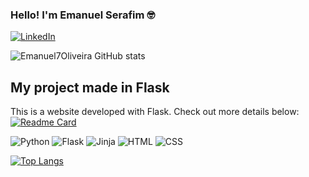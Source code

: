 
### Hello! I'm Emanuel Serafim 🤓

[![LinkedIn](https://img.shields.io/badge/LinkedIn-0077B5?style=for-the-badge&logo=linkedin&logoColor=white)](https://www.linkedin.com/in/emanuelserafimoliveira?utm_source=share&utm_campaign=share_via&utm_content=profile&utm_medium=android_app)

![Emanuel7Oliveira GitHub stats](https://github-readme-stats.vercel.app/api?username=Emanuel7Oliveira&show_icons=true&theme=catppuccin_mocha)

## My project made in Flask  
This is a website developed with Flask. Check out more details below: 
[![Readme Card](https://github-readme-stats.vercel.app/api/pin/?username=Emanuel7Oliveira&repo=Flask-website&theme=catppuccin_mocha)](https://github.com/Emanuel7Oliveira/Flask-website)

![Python](https://img.shields.io/badge/Python-3.11-blue)
![Flask](https://img.shields.io/badge/Flask-2.3-green)
![Jinja](https://img.shields.io/badge/Jinja-2-yellow)
![HTML](https://img.shields.io/badge/HTML-5-red)
![CSS](https://img.shields.io/badge/CSS-3-yellow)

[![Top Langs](https://github-readme-stats.vercel.app/api/top-langs/?username=Emanuel7Oliveira&theme=catppuccin_mocha&hide_border=true)](https://github.com/Emanuel7Oliveira)
